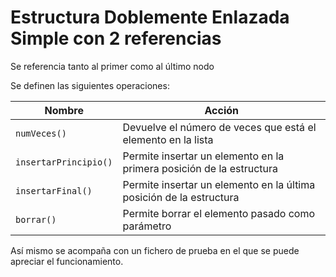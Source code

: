 # Estructura Doblemente Enlazada Simple con 2 referencias

Se referencia tanto al primer como al último nodo

Se definen las siguientes operaciones:

Nombre  | Acción
------------- | -------------
`numVeces()` | Devuelve el número de veces que está el elemento en la lista
`insertarPrincipio()`| Permite insertar un elemento en la primera posición de la estructura
`insertarFinal()`| Permite insertar un elemento en la última posición de la estructura
`borrar()` | Permite borrar el elemento pasado como parámetro

Así mismo se acompaña con un fichero de prueba en el que se puede apreciar el funcionamiento.